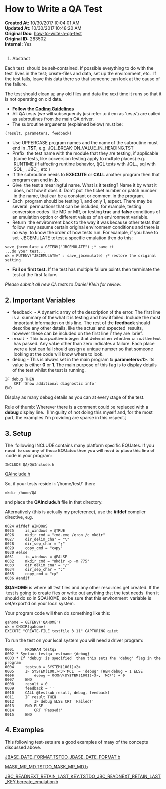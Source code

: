 # How to Write a QA Test

**Created At:** 10/30/2017 10:04:01 AM  
**Updated At:** 10/30/2017 10:48:20 AM  
**Original Doc:** [how-to-write-a-qa-test](https://docs.jbase.com/40575-jbase-development/how-to-write-a-qa-test)  
**Original ID:** 283502  
**Internal:** Yes  


## 
1. Abstract

Each test  should be self-contained. If possible everything to do with the test  lives in the test; create-files and data, set up the environment, etc.  If the test fails, leave this data there so that someone can look at the cause of the failure.

The test should clean up any old files and data the next time it runs so that it is not operating on old data.

- **Follow the [Coding Guidelines](./../jbc-coding-guidelines)**
- All QA tests (we will subsequently just refer to them as 'tests') are called as subroutines from the main QA driver.
- The subroutine arguments (explained below) must be:


```
(result, parameters, feedback)
```

- Use UPPERCASE program names and the name of the subroutine must end in **.TST**, e.g. JQL\_BREAK-ON\_VALUE\_IN\_HEADING.TST
- Prefix  the test name with the module that they are testing, if applicable  (some tests, like conversion testing apply to multple places) e.g.  RUNTIME (if affecting runtime behavior, (jQL tests with JQL\_, sql with  SQL\_ , JBC\_, etc )
- If the subroutine needs to **EXECUTE** or **CALL** another program then that program can end in **.b**.
- Give  the test a meaningful name. What is it testing? Name it by what it  does, not how it does it. Don't put  the ticket number or patch number  in the name, that can be a constant or comment in the program.
- Each  program should be testing 1, and only 1, aspect. There may be several  permuations that can be included, for example, testing conversion codes  like MD or MR, or testing **true** and **false** conditions of an emulation option or different values of an environment variable.
- Return  the environment back to the way it was because other tests that follow  may assume certain original environment conditions and there is no way  to know the order of how tests run. For example, if you have to set  JBCEMULATE to test a specific emulation then do this:


```
save_jbcemulate = GETENV("JBCEMULATE") ;* save it
...do your test...
ok = PUTENV("JBCEMULATE=" : save_jbcemulate) ;* restore the original setting
```

- **Fail on first test.** If the test has multiple failure points then terminate the test at the first failure.


*Please submit all new QA tests to Daniel Klein for review.*



## 2. Important Variables

- feedback  - A dynamic array of the description of the error. The first line is a  summary of the what it is testing and how it failed. Include the most  important information on this line. The rest of the **feedback** should describe any other details, like the actual and expected  results, however these can be included on the first line if they are  brief.
- result  - This is a positive integer that determines whether or not the test  has passed. Any value other than zero indicates a failure. Each place  were a test can fail should assign a unique number so that someone  looking at the code will know where to look.
- debug - This is always set in the main program to **parameters&lt;1&gt;**. Its value is either **0** or **1**. The main purpose of this flag is to display details of the test whilst the test is running.


```
IF debug THEN
    CRT 'Show additional diagnostic info'
END
```

Display as many debug details as you can at every stage of the test.

Rule of thumb: Wherever there is a comment could be replaced with a **debug** display line.
 [I'm guilty of not doing this myself and, for the most part, the examples I'm providing are sparse in this respect.]



## 3. Setup

The  following INCLUDE contains many platform specific EQUates. If you need  to use any of these EQUates then you will need to place this line of  code in your program:

```
INCLUDE QA/QAInclude.h
```

[QAInclude.h](http://zwiki.zumasys.com/QATest?action=AttachFile&do=view&target=QAInclude.h)

So, if your tests reside in '/home/test/' then:

```
mkdir /home/QA
```

and place the **QAInclude.h** file in that directory.

Alternatively (this is actually my preference), use the **#ifdef** compiler directive, e.g.

```
0024 #ifdef WINDOWS
0025     is_windows = @TRUE
0026     mkdir_cmd = "cmd.exe /e:on /c mkdir"
0027     dir_delim_char = "\"
0028     dir_sep_char = ";"
0029     copy_cmd = "copy"
0030 #else
0031     is_windows = @FALSE
0032     mkdir_cmd = "mkdir -p -m 775"
0033     dir_delim_char = "/"
0034     dir_sep_char = ":"
0035     copy_cmd = "cp"
0036 #endif
```

**$QAHOME** is where all test files and any other resources get created. If the  test is going to create files or write out anything that the test needs  then it should do so in $QAHOME, so be sure that this environment  variable is set/export'd on your local system.

Your program code will then do something like this:

```
qahome = GETENV('QAHOME')
ok = CHDIR(qahome)
EXECUTE "CREATE-FILE testfile 3 11" CAPTURING quiet
```

To run the test on your local system you will need a driver program:

```
0001     PROGRAM testqa
0002 * Syntax: testqa testname {debug}
0003 * If 'debug' is specified  then this sets the 'debug' flag in the program
0004     testsub = SYSTEM(1001)<2>
0005     IF SYSTEM(1001)<3>'MCL' = 'debug' THEN debug = 1 ELSE
0006         debug = OCONV(SYSTEM(1001)<3>, 'MCN') + 0
0007     END
0008     result = 0
0009     feedback = ''
0010     CALL @testsub(result, debug, feedback)
0011     IF result THEN
0012         IF debug ELSE CRT 'Failed!'
0013     END ELSE
0014         CRT 'Passed!'
0015     END
```



## 4. Examples

This following test-sets are a good examples of many of the concepts discussed above.

[JBASE\_DATE\_FORMAT.TST](http://zwiki.zumasys.com/QATest?action=AttachFile&do=view&target=JBASE_DATE_FORMAT.TST)[DO\_JBASE\_DATE\_FORMAT.b](http://zwiki.zumasys.com/QATest?action=AttachFile&do=view&target=DO_JBASE_DATE_FORMAT.b)

[MASK\_MR\_MD.TST](http://zwiki.zumasys.com/QATest?action=AttachFile&do=view&target=MASK_MR_MD.TST)[DO\_MASK\_MR\_MD.b](http://zwiki.zumasys.com/QATest?action=AttachFile&do=view&target=DO_MASK_MR_MD.b)

[JBC\_READNEXT\_RETAIN\_LAST\_KEY.TST](http://zwiki.zumasys.com/QATest?action=AttachFile&do=view&target=JBC_READNEXT_RETAIN_LAST_KEY.TST)[DO\_JBC\_READNEXT\_RETAIN\_LAST\_KEY.b](http://zwiki.zumasys.com/QATest?action=AttachFile&do=view&target=DO_JBC_READNEXT_RETAIN_LAST_KEY.b)[create\_emulation.b](http://zwiki.zumasys.com/QATest?action=AttachFile&do=view&target=create_emulation.b)
